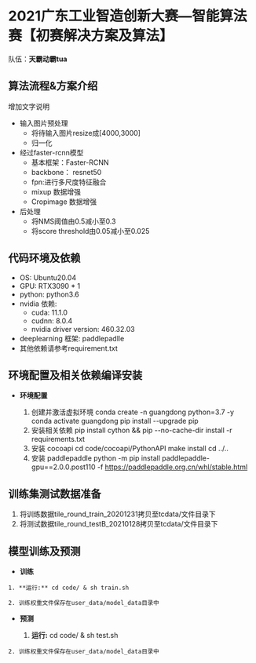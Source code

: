 
# 2021广东工业智造创新大赛—智能算法赛【初赛解决方案及算法】 

队伍：**天霸动霸tua**

## 算法流程&方案介绍
增加文字说明
+ 输入图片预处理
    - 将待输入图片resize成[4000,3000]
    - 归一化
+ 经过faster-rcnn模型
    - 基本框架：Faster-RCNN
    - backbone： resnet50
    - fpn:进行多尺度特征融合
    - mixup 数据增强
    - Cropimage 数据增强
+ 后处理
    - 将NMS阈值由0.5减小至0.3
    - 将score threshold由0.05减小至0.025


## 代码环境及依赖

+ OS: Ubuntu20.04
+ GPU: RTX3090 * 1
+ python: python3.6
+ nvidia 依赖:
   - cuda: 11.1.0
   - cudnn: 8.0.4
   - nvidia driver version: 460.32.03
+ deeplearning 框架: paddlepadlle
+ 其他依赖请参考requirement.txt

## 环境配置及相关依赖编译安装

- **环境配置**

   1. 创建并激活虚拟环境
        conda create -n guangdong python=3.7 -y
        conda activate guangdong
	pip install --upgrade pip
   2. 安装相关依赖
        pip install cython && pip --no-cache-dir install -r requirements.txt
   3. 安装 cocoapi
        cd code/cocoapi/PythonAPI
	make install
	cd ../..
   4. 安装 paddlepaddle
       python -m pip install paddlepaddle-gpu==2.0.0.post110 -f https://paddlepaddle.org.cn/whl/stable.html
## 训练集测试数据准备
   1. 将训练数据tile_round_train_20201231拷贝至tcdata/文件目录下
   2. 将测试数据tile_round_testB_20210128拷贝至tcdata/文件目录下
## 模型训练及预测
   - **训练**
   
	1. **运行:** cd code/ & sh train.sh

   	2. 训练权重文件保存在user_data/model_data目录中
	

   - **预测**
   
        1. **运行:** cd code/ & sh test.sh
		
	2. 训练权重文件保存在user_data/model_data目录中
   
   

